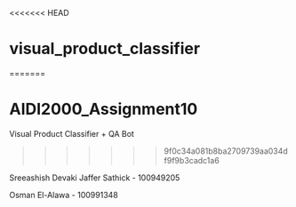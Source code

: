 <<<<<<< HEAD
# visual_product_classifier
=======
# AIDI2000_Assignment10
Visual Product Classifier + QA Bot
>>>>>>> 9f0c34a081b8ba2709739aa034df9f9b3cadc1a6


Sreeashish Devaki Jaffer Sathick - 100949205



Osman El-Alawa - 100991348
